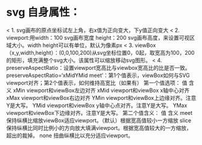 # svg 自身属性：
< 1. svg画布的原点坐标试左上角，右x值为正向变大，下y值正向变大
< 2. viewport:用width：100 svg画布宽度 height：200        						   svg画布高度，来设置可视区域大小。width height可以有单位，默认为像素px
< 3. viewBox（x,y,width,height）：(0,0,100,200)从svg坐标位置0，0起，取宽高为100，200的矩形，填充满整个svg大小。该属性可以缩放移动svg图形。
< 4. preserveAspectRatio：设置viewport宽高比与viewbox宽高比的比是否一致。
preserveAspectRatio=‘xMidYMid meet’：第1个值表示，viewBox如何与SVG viewport对齐；第2个值表示，如何维持高宽比（如果有）
第一个值选项：
值	   含义
xMin	viewport和viewBox左边对齐
xMid	viewport和viewBox x轴中心对齐
xMax	viewport和viewBox右边对齐
YMin	viewport和viewBox上边缘对齐。注意Y是大写。
YMid	viewport和viewBox y轴中心点对齐。注意Y是大写。
YMax	viewport和viewBox下边缘对齐。注意Y是大写。
第二个值含义：
值	    含义
meet	保持纵横比缩放viewBox适应viewport。（默认）根据宽高值较小一方缩放
slice	保持纵横比同时比例小的方向放大填满viewport。根据宽高值较大的一方缩放，超出的裁掉。
none	扭曲纵横比以充分适应viewport。
